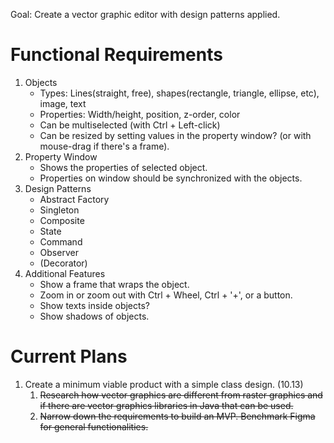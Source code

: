 Goal: Create a vector graphic editor with design patterns applied.

# Functional Requirements
1. Objects
   - Types: Lines(straight, free), shapes(rectangle, triangle, ellipse, etc), image, text
   - Properties: Width/height, position, z-order, color
   - Can be multiselected (with Ctrl + Left-click)
   - Can be resized by setting values in the property window? (or with mouse-drag if there's a frame).
2. Property Window
   - Shows the properties of selected object.
   - Properties on window should be synchronized with the objects.
3. Design Patterns
   - Abstract Factory
   - Singleton
   - Composite
   - State
   - Command
   - Observer
   - (Decorator)
4. Additional Features
   -  Show a frame that wraps the object.
   -  Zoom in or zoom out with Ctrl + Wheel, Ctrl + '+', or a button.
   -  Show texts inside objects?
   -  Show shadows of objects.

# Current Plans
1. Create a minimum viable product with a simple class design. (10.13)
   1. ~~Research how vector graphics are different from raster graphics and if there are vector graphics libraries in Java that can be used.~~
   2. ~~Narrow down the requirements to build an MVP. Benchmark Figma for general functionalities.~~

